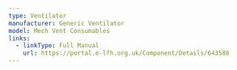 ```yaml
---
type: Ventilator
manufacturer: Generic Ventilator
model: Mech Vent Consumables
links:
  - linkType: Full Manual
    url: https://portal.e-lfh.org.uk/Component/Details/643588
---
```

